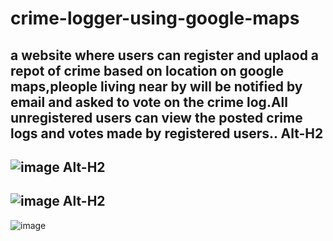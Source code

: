 # crime-logger-using-google-maps
a website where users can register and uplaod a repot of crime based on location on google maps,pleople living near by will be notified by email and asked to vote on the crime log.All unregistered users can view  the posted crime logs and votes made by registered users..
Alt-H2
------
![image](https://user-images.githubusercontent.com/18421306/49336967-a6f98180-f631-11e8-861d-efea7624a7aa.PNG)
Alt-H2
------
![image](https://user-images.githubusercontent.com/18421306/49336969-aeb92600-f631-11e8-8153-577ce68f4d39.PNG)
Alt-H2
------
![image](https://user-images.githubusercontent.com/18421306/49336971-afea5300-f631-11e8-8ab7-1b89e39f7a00.PNG)
